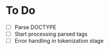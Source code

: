 # To Do
-[ ] Parse DOCTYPE
-[ ] Start processing parsed tags
-[ ] Error handling in tokenization stage
